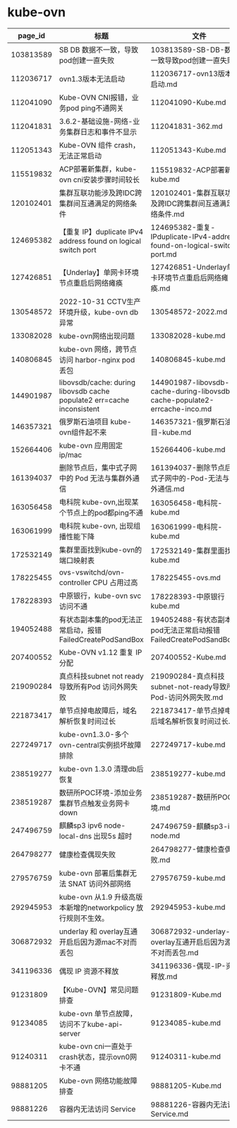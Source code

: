 # kube-ovn

| page_id | 标题 | 文件 |
|---|---|---|
| 103813589 | SB DB 数据不一致，导致pod创建一直失败 | 103813589-SB-DB-数据不一致导致pod创建一直失败.md |
| 112036717 | ovn1.3版本无法启动 | 112036717-ovn13版本无法启动.md |
| 112041090 | Kube-OVN CNI报错，业务pod ping不通网关 | 112041090-Kube.md |
| 112041831 | 3.6.2-基础设施-网络-业务集群日志和事件不显示 | 112041831-362.md |
| 112051343 | Kube-OVN 组件 crash，无法正常启动 | 112051343-Kube.md |
| 115519832 | ACP部署新集群，kube-ovn cni安装步骤时间较长 | 115519832-ACP部署新集群kube.md |
| 120102401 | 集群互联功能涉及跨IDC跨集群间互通满足的网络条件 | 120102401-集群互联功能涉及跨IDC跨集群间互通满足的网络条件.md |
| 124695382 | 【重复 IP】duplicate IPv4 address found on logical switch port | 124695382-重复-IPduplicate-IPv4-address-found-on-logical-switch-port.md |
| 127426851 | 【Underlay】单网卡环境节点重启后网络瘫痪 | 127426851-Underlay单网卡环境节点重启后网络瘫痪.md |
| 130548572 | 2022-10-31  CCTV生产环境升级，kube-ovn db 异常 | 130548572-2022.md |
| 133082028 | kube-ovn网络出现问题 | 133082028-kube.md |
| 140806845 | kube-ovn 网络，跨节点访问 harbor-nginx pod 丢包 | 140806845-kube.md |
| 144901987 | libovsdb/cache: during libovsdb cache populate2 err=cache inconsistent | 144901987-libovsdb-cache-during-libovsdb-cache-populate2-errcache-inco.md |
| 146357321 | 俄罗斯石油项目 kube-ovn组件起不来 | 146357321-俄罗斯石油项目-kube.md |
| 152664406 | kube-ovn 应用固定ip/mac | 152664406-kube.md |
| 161394037 | 删除节点后，集中式子网中的 Pod 无法与集群外通信 | 161394037-删除节点后集中式子网中的-Pod-无法与集群外通信.md |
| 163056458 | 电科院 kube-ovn,出现某个节点上的pod都ping不通 | 163056458-电科院-kube.md |
| 163061999 | 电科院 kube-ovn, 出现组播性能下降 | 163061999-电科院-kube.md |
| 172532149 | 集群里面找到kube-ovn的端口映射表 | 172532149-集群里面找到kube.md |
| 178225455 | ovs-vswitchd/ovn-controller CPU 占用过高 | 178225455-ovs.md |
| 178228393 | 中原银行，kube-ovn svc 访问不通 | 178228393-中原银行kube.md |
| 194052488 | 有状态副本集的pod无法正常启动，报错FailedCreatePodSandBox | 194052488-有状态副本集的pod无法正常启动报错FailedCreatePodSandBox.md |
| 207400552 | Kube-OVN v1.12 重复 IP 分配 | 207400552-Kube.md |
| 219090284 | 真点科技subnet not ready导致所有Pod 访问外网失败 | 219090284-真点科技subnet-not-ready导致所有Pod-访问外网失败.md |
| 221873417 | 单节点掉电故障后，域名解析恢复时间过长 | 221873417-单节点掉电故障后域名解析恢复时间过长.md |
| 227249717 | kube-ovn1.3.0-多个ovn-central实例损坏故障排除 | 227249717-kube.md |
| 238519277 | kube-ovn 1.3.0 清理db后恢复 | 238519277-kube.md |
| 238519287 | 数研所POC环境-添加业务集群节点触发业务网卡down | 238519287-数研所POC环境.md |
| 247496759 | 麒麟sp3 ipv6 node-local-dns 出现5s 超时 | 247496759-麒麟sp3-ipv6-node.md |
| 264798277 | 健康检查偶现失败 | 264798277-健康检查偶现失败.md |
| 279576759 | kube-ovn 部署后集群无法 SNAT 访问外部网络 | 279576759-kube.md |
| 292945953 | kube-ovn 从1.9 升级高版本新增的networkpolicy 放行规则不生效。 | 292945953-kube.md |
| 306872932 | underlay 和 overlay互通开启后因为源mac不对而丢包 | 306872932-underlay-和-overlay互通开启后因为源mac不对而丢包.md |
| 341196336 | 偶现 IP 资源不释放 | 341196336-偶现-IP-资源不释放.md |
| 91231809 | 【Kube-OVN】常见问题排查 | 91231809-Kube.md |
| 91234085 | kube-ovn 单节点故障，访问不了kube-api-server | 91234085-kube.md |
| 91240311 | kube-ovn cni一直处于crash状态，提示ovn0网卡不通 | 91240311-kube.md |
| 98881205 | Kube-ovn 网络功能故障排查 | 98881205-Kube.md |
| 98881226 | 容器内无法访问 Service | 98881226-容器内无法访问-Service.md |
